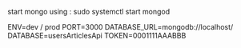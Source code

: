 start mongo using : sudo systemctl start mongod

ENV=dev / prod
PORT=3000
DATABASE_URL=mongodb://localhost/
DATABASE=usersArticlesApi
TOKEN=0001111AAABBB